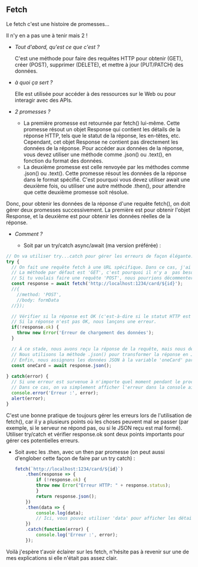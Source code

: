 ## Fetch

Le fetch c'est une histoire de promesses...

Il n'y en a pas une à tenir mais 2 !

- *Tout d'abord, qu'est ce que c'est ?*
  
  C'est une méthode pour faire des requêtes HTTP pour obtenir (GET), créer (POST), supprimer (DELETE), et mettre à jour (PUT/PATCH) des données.

- *à quoi ça sert ?*

    Elle est utilisée pour accéder à des ressources sur le Web ou pour interagir avec des APIs.

- *2 promesses ?*
   - La première promesse est retournée par fetch() lui-même. Cette promesse résout un objet Response qui contient les détails de la réponse HTTP, tels que le statut de la réponse, les en-têtes, etc. Cependant, cet objet Response ne contient pas directement les données de la réponse. Pour accéder aux données de la réponse, vous devez utiliser une méthode comme .json() ou .text(), en fonction du format des données.
    - La deuxième promesse est celle renvoyée par les méthodes comme .json() ou .text(). Cette promesse résout les données de la réponse dans le format spécifié. C'est pourquoi vous devez utiliser await une deuxième fois, ou utiliser une autre méthode .then(), pour attendre que cette deuxième promesse soit résolue.

Donc, pour obtenir les données de la réponse d'une requête fetch(), on doit gérer deux promesses successivement. La première est pour obtenir l'objet Response, et la deuxième est pour obtenir les données réelles de la réponse.

- *Comment ?*
  
   - Soit par un try/catch async/await (ma version préférée) : 

```js
// On va utiliser try...catch pour gérer les erreurs de façon élégante.
try {
  // On fait une requête fetch à une URL spécifique. Dans ce cas, j'ai pris comme exemple la route card/:id de ton parcours 'http://localhost:1234/card/:id'.
  // La méthode par défaut est 'GET', c'est pourquoi il n'y a  pas besoin de spécifier la méthode ou le corps de la requête (body) en second argument.
  // Si tu voulais faire une requête 'POST', nous pourrions décommenter ce second argument que je t'ai laissé ci-après à titre d'exemple, attention ici c'est un get donc pas de récupération de données dans le body !
  const response = await fetch('http://localhost:1234/card/${id}'); 
  //{
    //method: 'POST',
    //body: formData
  //});

  // Vérifier si la réponse est OK (c'est-à-dire si le statut HTTP est entre 200 et 299).
  // Si la réponse n'est pas OK, nous lançons une erreur.
  if(!response.ok) {
    throw new Error('Erreur de chargement des données');
  }

  // À ce stade, nous avons reçu la réponse de la requête, mais nous devons encore obtenir les données réelles de la réponse.
  // Nous utilisons la méthode .json() pour transformer la réponse en JSON. Cette méthode retourne une promesse, donc nous utilisons un second 'await' pour attendre que cette promesse soit résolue.
  // Enfin, nous assignons les données JSON à la variable 'oneCard' par exemple.
  const oneCard = await response.json();
      
} catch(error) {
  // Si une erreur est survenue à n'importe quel moment pendant le processus ci-dessus, on gère l'erreur ici.
  // Dans ce cas, on va simplement afficher l'erreur dans la console ainsi qu'une alerte avec l'erreur.
  console.error('Erreur :', error);
  alert(error);
}
```
C'est une bonne pratique de toujours gérer les erreurs lors de l'utilisation de fetch(), car il y a plusieurs points où les choses peuvent mal se passer (par exemple, si le serveur ne répond pas, ou si le JSON reçu est mal formé). Utiliser try/catch et vérifier response.ok sont deux points importants pour gérer ces potentielles erreurs.

- Soit avec les .then, avec un then par promesse (on peut aussi d'englober cette façon de faire par un try catch) :

    ```js
    fetch(`http://localhost:1234/card/${id}`)
        .then(response => {
            if (!response.ok) {
            throw new Error("Erreur HTTP: " + response.status);
            }
            return response.json();
        })
        .then(data => {
            console.log(data);
            // Ici, vous pouvez utiliser 'data' pour afficher les détails de la carte dans votre interface utilisateur
        })
        .catch(function(error) {
            console.log('Erreur :', error);
        });
    ```



Voilà j'espère t'avoir éclairer sur les fetch, n'hésite pas à revenir sur une de mes explications si elle n'était pas assez clair.
